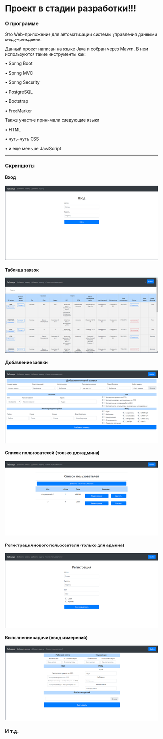 # Проект в стадии разработки!!!

### О программе
Это Web-приложение для автоматизации системы управления данными мед.учреждения.

Данный проект написан на языке Java и собран через Maven.
В нем используются такие инструменты как:

•	Spring Boot

• Spring MVC

•	Spring Security

•	PostgreSQL

• Bootstrap

•	FreeMarker


Также участие принимали следующие языки

•	HTML

•	чуть-чуть CSS

•	и еще меньше JavaScript

***
### Скриншоты
#### Вход

![Image](screenshots/1.PNG)

#### Таблица заявок

![Image](screenshots/2.PNG)

#### Добавление заявки

![Image](screenshots/3.PNG)

#### Список пользователей (только для админа)

![Image](screenshots/4.PNG)

#### Регистрация нового пользователя (только для админа)

![Image](screenshots/5.PNG)

#### Выполнение задачи (ввод измерений)

![Image](screenshots/7.PNG)

### И т.д.

